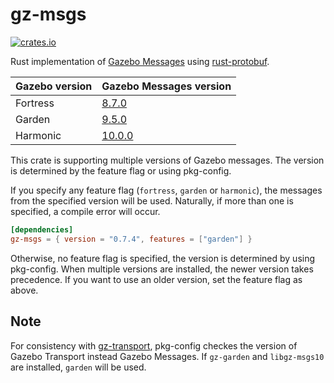# gz-msgs

[![crates.io](https://img.shields.io/crates/v/gz-msgs.svg)](https://crates.io/crates/gz-msgs)

Rust implementation of [Gazebo Messages](https://github.com/gazebosim/gz-msgs) using [rust-protobuf](https://crates.io/crates/protobuf).

| Gazebo version | Gazebo Messages version                                                 |
| -------------- | ----------------------------------------------------------------------- |
| Fortress       | [8.7.0](https://github.com/gazebosim/gz-msgs/tree/ignition-msgs8_8.7.0) |
| Garden         | [9.5.0](https://github.com/gazebosim/gz-msgs/tree/gz-msgs9_9.5.0)       |
| Harmonic       | [10.0.0](https://github.com/gazebosim/gz-msgs/tree/gz-msgs10_10.0.0)    |

This crate is supporting multiple versions of Gazebo messages. The version is determined by the feature flag or using pkg-config.

If you specify any feature flag (`fortress`, `garden` or `harmonic`), the messages from the specified version will be used. Naturally, if more than one is specified, a compile error will occur.

```toml
[dependencies]
gz-msgs = { version = "0.7.4", features = ["garden"] }
```

Otherwise, no feature flag is specified, the version is determined by using pkg-config. When multiple versions are installed, the newer version takes precedence. If you want to use an older version, set the feature flag as above.

## Note

For consistency with [gz-transport](https://docs.rs/gz-transport/latest/gz_transport/), pkg-config checkes the version of Gazebo Transport instead Gazebo Messages. If `gz-garden` and `libgz-msgs10` are installed, `garden` will be used.
